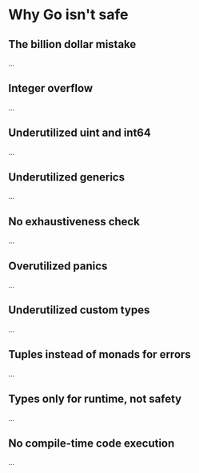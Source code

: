 # Why Go isn't safe

## The billion dollar mistake

...

## Integer overflow

...

## Underutilized uint and int64

...

## Underutilized generics

...

## No exhaustiveness check

...

## Overutilized panics

...

## Underutilized custom types

...

## Tuples instead of monads for errors

...

## Types only for runtime, not safety

...

## No compile-time code execution

...
